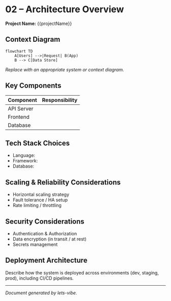 # 02 – Architecture Overview

**Project Name:** {{projectName}}

## Context Diagram

```mermaid
flowchart TD
    A[Users] -->|Request| B(App)
    B --> C[Data Store]
```

_Replace with an appropriate system or context diagram._

## Key Components

| Component  | Responsibility |
| ---------- | -------------- |
| API Server |                |
| Frontend   |                |
| Database   |                |

## Tech Stack Choices

- Language: <!-- e.g., TypeScript, Go, Python -->
- Framework: <!-- e.g., Express, Django -->
- Database: <!-- e.g., Postgres, DynamoDB -->

## Scaling & Reliability Considerations

- Horizontal scaling strategy
- Fault tolerance / HA setup
- Rate limiting / throttling

## Security Considerations

- Authentication & Authorization
- Data encryption (in transit / at rest)
- Secrets management

## Deployment Architecture

Describe how the system is deployed across environments (dev, staging, prod), including CI/CD pipelines.

---

_Document generated by lets-vibe._
